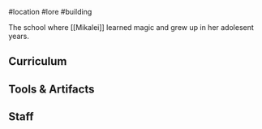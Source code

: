 #location #lore #building 

The school where [[Mikalei]] learned magic and grew up in her adolesent years.

## Curriculum
## Tools & Artifacts
## Staff
